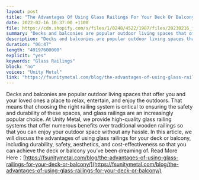 ```yaml
---
layout: post
title: "The Advantages Of Using Glass Railings For Your Deck Or Balcony"
date: 2022-02-16 10:37:00 +1100
file: https://cdn.shopify.com/s/files/1/0248/4522/1987/files/20230216_fsum_1.mp3?v=1676535235
summary: "Decks and balconies are popular outdoor living spaces that offer you and your loved ones a place to relax, entertain, and enjoy the outdoors. That means that choosing the right railing system is critical to ensuring the safety and durability of these spaces, and glass railings are an increasingly popular choice. At Unity Metal, we provide high-quality glass railing systems that offer numerous benefits over traditional wooden railings so that you can enjoy your outdoor space without any hassle. In this article, we will discuss the advantages of using glass railings for your deck or balcony, including durability, safety, aesthetics, and cost-effectiveness so that you can achieve the deck or balcony you’ve been dreaming of."
description: "Decks and balconies are popular outdoor living spaces that offer you and your loved ones a place to relax, entertain, and enjoy the outdoors. That means that choosing the right railing system is critical to ensuring the safety and durability of these spaces, and glass railings are an increasingly popular choice. At Unity Metal, we provide high-quality glass railing systems that offer numerous benefits over traditional wooden railings so that you can enjoy your outdoor space without any hassle. In this article, we will discuss the advantages of using glass railings for your deck or balcony, including durability, safety, aesthetics, and cost-effectiveness so that you can achieve the deck or balcony you’ve been dreaming of. Read More Here:<a href='https://fsunitymetal.com/blog/the-advantages-of-using-glass-railings-for-your-deck-or-balcony/'>https://fsunitymetal.com/blog/the-advantages-of-using-glass-railings-for-your-deck-or-balcony/</a>"
duration: "06:47"
length: "49197600000"
explicit: "yes"
keywords: "Glass Railings"
block: "no"
voices: "Unity Metal"
link: "https://fsunitymetal.com/blog/the-advantages-of-using-glass-railings-for-your-deck-or-balcony/"
---
```


Decks and balconies are popular outdoor living spaces that offer you and your loved ones a place to relax, entertain, and enjoy the outdoors. That means that choosing the right railing system is critical to ensuring the safety and durability of these spaces, and glass railings are an increasingly popular choice. At Unity Metal, we provide high-quality glass railing systems that offer numerous benefits over traditional wooden railings so that you can enjoy your outdoor space without any hassle. In this article, we will discuss the advantages of using glass railings for your deck or balcony, including durability, safety, aesthetics, and cost-effectiveness so that you can achieve the deck or balcony you’ve been dreaming of. Read More Here：[https://fsunitymetal.com/blog/the-advantages-of-using-glass-railings-for-your-deck-or-balcony/](https://fsunitymetal.com/blog/the-advantages-of-using-glass-railings-for-your-deck-or-balcony/)

